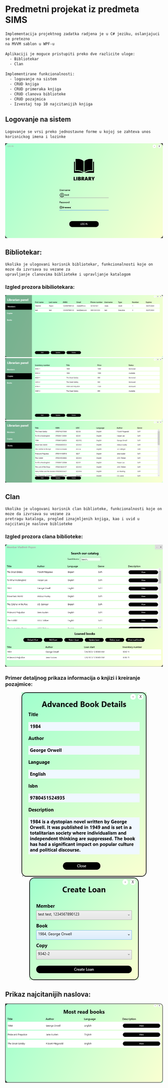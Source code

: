 # Predmetni projekat iz predmeta SIMS

    Implementacija projektnog zadatka radjena je u C# jeziku, oslanjajuci se pretezno 
    na MVVM sablon u WPF-u

    Aplikaciji je moguce pristupiti preko dve razlicite uloge:
      - Bibliotekar
      - Clan

    Implementirane funkcionalnosti: 
      - logovanje na sistem
      - CRUD knjiga
      - CRUD primeraka knjiga
      - CRUD clanova biblioteke
      - CRUD pozajmica
      - Izvestaj top 10 najcitanijih knjiga

## Logovanje na sistem
    Logovanje se vrsi preko jednostavne forme u kojoj se zahteva unos korisnickog imena i lozinke

<div align="center">
  <img src="img/image.png" alt="Login forma" />
</div>

## Bibliotekar:
    Ukoliko je ulogovani korisnik bibliotekar, funkcionalnosti koje on moze da izvrsava su vezane za 
    upravljanje clanovima biblioteke i upravljanje katalogom 
    
### Izgled prozora bibiliotekara:
<div align="center">
  <img src="img/image2.png" alt="Upravljanje clanovima" />
  <img src="img/image3.png" alt="Upravljanje primercima" />
  <img src="img/image4.png" alt="Upravljanje naslovima" />
</div>

## Clan
    Ukoliko je ulogovani korisnik clan biblioteke, funkcionalnosti koje on moze da izvrsava su vezane za 
    pretragu kataloga, pregled iznajmljenih knjiga, kao i uvid u najcitanije naslove biblioteke

### Izgled prozora clana biblioteke:
<div align="center">
  <img src="img/image5.png" alt="Upravljanje naslovima" />
</div>

### Primer detaljnog prikaza informacija o knjizi i kreiranje pozajmice:
<div align="center">
  <img src="img/image6.png" alt="Detaljne informacije knjige"/>
  <img src="img/image7.png" alt="Kreiranje pozajmice" />
</div>

## Prikaz najcitanijih naslova:

<div align="center">
  <img src="img/image8.png" alt="Najcitaniji naslovi" />
</div>
